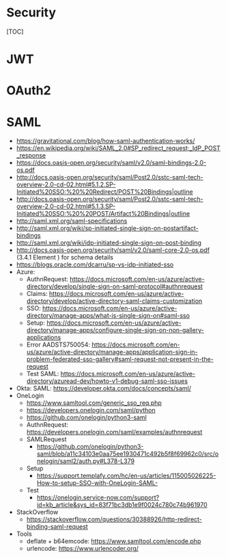 # Security

[TOC]


# JWT

# OAuth2

# SAML
- https://gravitational.com/blog/how-saml-authentication-works/
- https://en.wikipedia.org/wiki/SAML_2.0#SP_redirect_request;_IdP_POST_response
- https://docs.oasis-open.org/security/saml/v2.0/saml-bindings-2.0-os.pdf
- http://docs.oasis-open.org/security/saml/Post2.0/sstc-saml-tech-overview-2.0-cd-02.html#5.1.2.SP-Initiated%20SSO:%20%20Redirect/POST%20Bindings|outline
- http://docs.oasis-open.org/security/saml/Post2.0/sstc-saml-tech-overview-2.0-cd-02.html#5.1.3.SP-Initiated%20SSO:%20%20POST/Artifact%20Bindings|outline
- http://saml.xml.org/saml-specifications
- http://saml.xml.org/wiki/sp-initiated-single-sign-on-postartifact-bindings
- http://saml.xml.org/wiki/idp-initiated-single-sign-on-post-binding
- http://docs.oasis-open.org/security/saml/v2.0/saml-core-2.0-os.pdf (3.4.1 Element <AuthnRequest>) for schema details
- https://blogs.oracle.com/dcarru/sp-vs-idp-initiated-sso
- Azure: 
	- AuthnRequest: https://docs.microsoft.com/en-us/azure/active-directory/develop/single-sign-on-saml-protocol#authnrequest
	- Claims: https://docs.microsoft.com/en-us/azure/active-directory/develop/active-directory-saml-claims-customization
	- SSO: https://docs.microsoft.com/en-us/azure/active-directory/manage-apps/what-is-single-sign-on#saml-sso
	- Setup: https://docs.microsoft.com/en-us/azure/active-directory/manage-apps/configure-single-sign-on-non-gallery-applications
	- Error AADSTS750054: https://docs.microsoft.com/en-us/azure/active-directory/manage-apps/application-sign-in-problem-federated-sso-gallery#saml-request-not-present-in-the-request
	- Test SAML: https://docs.microsoft.com/en-us/azure/active-directory/azuread-dev/howto-v1-debug-saml-sso-issues
- Okta:
	SAML: https://developer.okta.com/docs/concepts/saml/
- OneLogin
	- https://www.samltool.com/generic_sso_req.php
	- https://developers.onelogin.com/saml/python
	- https://github.com/onelogin/python3-saml
	- AuthnRequest: https://developers.onelogin.com/saml/examples/authnrequest
	- SAMLRequest
		- https://github.com/onelogin/python3-saml/blob/a11c34103e0aa75ee1930471c492b5f8f69962c0/src/onelogin/saml2/auth.py#L378-L379
	- Setup
		- https://support.templafy.com/hc/en-us/articles/115005026225-How-to-setup-SSO-with-OneLogin-SAML-
	- Test
		- https://onelogin.service-now.com/support?id=kb_article&sys_id=83f71bc3db1e9f0024c780c74b961970
- StackOverflow
	- https://stackoverflow.com/questions/30388926/http-redirect-binding-saml-request
- Tools
	- deflate + b64emcode: https://www.samltool.com/encode.php
	- urlencode: https://www.urlencoder.org/
